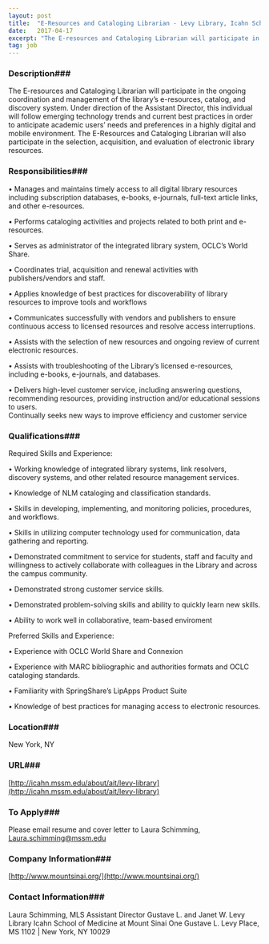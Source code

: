 ```yaml
---
layout: post
title:  "E-Resources and Cataloging Librarian - Levy Library, Icahn School of Medicine at Mount Sinai"
date:   2017-04-17
excerpt: "The E-resources and Cataloging Librarian will participate in the ongoing coordination and management of the library’s e-resources, catalog, and discovery system. Under direction of the Assistant Director, this individual will follow emerging technology trends and current best practices in order to anticipate academic users’ needs and preferences in a highly..."
tag: job
---
```


### Description###

The E-resources and Cataloging Librarian will participate in the ongoing coordination and management of the library’s e-resources, catalog, and discovery system. Under direction of the Assistant Director, this individual will follow emerging technology trends and current best practices in order to anticipate academic users’ needs and preferences in a highly digital and mobile environment. The E-Resources and Cataloging Librarian will also participate in the selection, acquisition, and evaluation of electronic library resources.  


### Responsibilities###


• 	Manages and maintains timely access to all digital library resources including subscription databases, e-books, e-journals, full-text article links, and other e-resources.

• 	Performs cataloging activities and projects related to both print and e-resources.

• 	Serves as administrator of the integrated library system, OCLC’s World Share. 

• 	Coordinates trial, acquisition and renewal activities with publishers/vendors and staff.

• 	Applies knowledge of best practices for discoverability of library resources to improve tools and workflows

• 	Communicates successfully with vendors and publishers to ensure continuous access to licensed resources and resolve access interruptions.

• 	Assists with the selection of new resources and ongoing review of current electronic resources.

• 	Assists with troubleshooting of the Library’s licensed e-resources, including e-books, e-journals, and databases.

• 	Delivers high-level customer service, including answering questions, recommending resources, providing instruction and/or educational sessions to users.  
Continually seeks new ways to improve efficiency and customer service


### Qualifications###

Required Skills and Experience: 

• 	Working knowledge of integrated library systems, link resolvers, discovery systems, and other related resource management services.

• 	Knowledge of NLM cataloging and classification standards.

• 	Skills in developing, implementing, and monitoring policies, procedures, and workflows.

• 	Skills in utilizing computer technology used for communication, data gathering and reporting.

• 	Demonstrated commitment to service for students, staff and faculty and willingness to actively collaborate with colleagues in the Library and across the campus community.

• 	Demonstrated strong customer service skills.

• 	Demonstrated problem-solving skills and ability to quickly learn new skills. 

• 	Ability to work well in collaborative, team-based enviroment

Preferred Skills and Experience:


• 	Experience with OCLC World Share and Connexion 

• 	Experience with MARC bibliographic and authorities formats and OCLC cataloging standards. 

• 	Familiarity with SpringShare’s LipApps Product Suite

• 	Knowledge of best practices for managing access to electronic resources.





### Location###

New York, NY


### URL###

[http://icahn.mssm.edu/about/ait/levy-library](http://icahn.mssm.edu/about/ait/levy-library)

### To Apply###

Please email resume and cover letter to Laura Schimming, Laura.schimming@mssm.edu 


### Company Information###

[http://www.mountsinai.org/](http://www.mountsinai.org/)


### Contact Information###

Laura Schimming, MLS
Assistant Director
Gustave L. and Janet W. Levy Library
Icahn School of Medicine at Mount Sinai
One Gustave L. Levy Place, MS 1102 | New York, NY 10029


